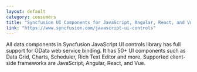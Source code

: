 ```yaml
---
layout: default
category: consumers
title: "Syncfusion UI Components for JavaScript, Angular, React, and Vue"
link: "https://www.syncfusion.com/javascript-ui-controls"
---
```

All data components in Syncfusion JavaScript UI controls library has full support for OData web service binding. It has 50+ UI components such as Data Grid, Charts, Scheduler, Rich Text Editor and more. Supported client-side frameworks are JavaScript, Angular, React, and Vue.

